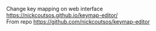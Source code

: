 Change key mapping on web interface https://nickcoutsos.github.io/keymap-editor/ <br>
From repo https://github.com/nickcoutsos/keymap-editor
